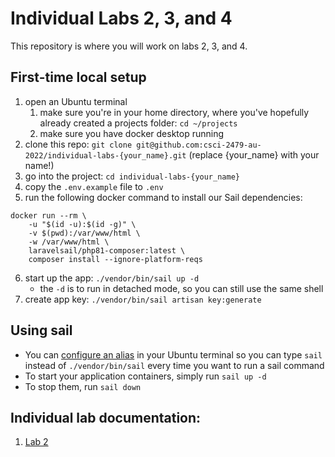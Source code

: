 # Individual Labs 2, 3, and 4

This repository is where you will work on labs 2, 3, and 4.

## First-time local setup
1. open an Ubuntu terminal
   1. make sure you're in your home directory, where you've hopefully already created a projects folder: `cd ~/projects`
   2. make sure you have docker desktop running
2. clone this repo: `git clone git@github.com:csci-2479-au-2022/individual-labs-{your_name}.git` (replace {your_name} with your name!)
3. go into the project: `cd individual-labs-{your_name}`
4. copy the `.env.example` file to `.env`
5. run the following docker command to install our Sail dependencies:
```
docker run --rm \
    -u "$(id -u):$(id -g)" \
    -v $(pwd):/var/www/html \
    -w /var/www/html \
    laravelsail/php81-composer:latest \
    composer install --ignore-platform-reqs
```
6. start up the app: `./vendor/bin/sail up -d`
   - the `-d` is to run in detached mode, so you can still use the same shell
7. create app key: `./vendor/bin/sail artisan key:generate`

## Using sail
- You can [configure an alias](https://laravel.com/docs/9.x/sail#configuring-a-shell-alias) in your Ubuntu terminal so you can type `sail` instead of `./vendor/bin/sail` every time you want to run a sail command
- To start your application containers, simply run `sail up -d`
- To stop them, run `sail down`

## Individual lab documentation:
1. [Lab 2](./docs/individual-lab-2.md)
